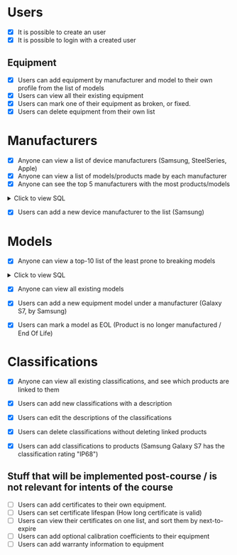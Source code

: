 
# Users
- [x] It is possible to create an user
- [x] It is possible to login with a created user

## Equipment
- [x] Users can add equipment by manufacturer and model to their own profile from the list of models
- [x] Users can view all their existing equipment 
- [x] Users can mark one of their equipment as broken, or fixed.
- [x] Users can delete equipment from their own list

# Manufacturers
- [x] Anyone can view a list of device manufacturers (Samsung, SteelSeries, Apple)
- [x] Anyone can view a list of models/products made by each manufacturer
- [x] Anyone can see the top 5 manufacturers with the most products/models
<details><summary>Click to view SQL</summary>
<p>
	
```SQL
 SELECT Manufacturer.id, COUNT(Product.name) as count, Manufacturer.name FROM Manufacturer, Product
 WHERE Manufacturer.id = Product.manufacturer_id 
 GROUP BY Manufacturer.id 
 ORDER BY count DESC 
 LIMIT 5
```
</p></details>
	
- [x] Users can add a new device manufacturer to the list (Samsung)

# Models
- [x] Anyone can view a top-10 list of the least prone to breaking models
<details><summary>Click to view SQL</summary>
<p>

```SQL
SELECT product.id, 
       product.name, 
       (SELECT 100.0 * (SELECT Count(*) 
                        FROM   equipment 
                        WHERE  equipment.model_id = product.id 
                               AND equipment.isbroken) / (SELECT Count(*) 
                                                          FROM   equipment 
                                                          WHERE equipment.model_id = product.id)) 
		AS brokenavg 
FROM   product 
WHERE  brokenavg IS NOT NULL 
GROUP  BY product.id 
ORDER  BY brokenavg ASC 
LIMIT  10 
```

</p></details>

- [x] Anyone can view all existing models
- [x] Users can add a new equipment model under a manufacturer (Galaxy S7, by Samsung)
- [x] Users can mark a model as EOL (Product is no longer manufactured / End Of Life)


# Classifications
- [x] Anyone can view all existing classifications, and see which products are linked to them
- [x] Users can add new classifications with a description
- [x] Users can edit the descriptions of the classifications
- [x] Users can delete classifications without deleting linked products
- [x] Users can add classifications to products (Samsung Galaxy S7 has the classification rating "IP68")


## Stuff that will be implemented post-course / is not relevant for intents of the course
- [ ] Users can add certificates to their own equipment.
- [ ] Users can set certificate lifespan (How long certificate is valid)
- [ ] Users can view their certificates on one list, and sort them by next-to-expire
- [ ] Users can add optional calibration coefficients to their equipment
- [ ] Users can add warranty information to equipment
